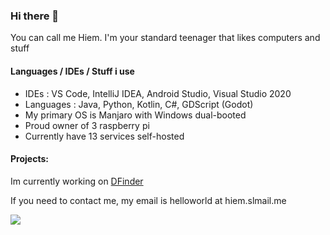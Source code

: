 ### Hi there 👋

You can call me Hiem. I'm your standard teenager that likes computers and stuff

#### Languages / IDEs / Stuff i use

- IDEs : VS Code, IntelliJ IDEA, Android Studio, Visual Studio 2020
- Languages : Java, Python, Kotlin, C#, GDScript (Godot)
- My primary OS is Manjaro with Windows dual-booted
- Proud owner of 3 raspberry pi
- Currently have 13 services self-hosted

#### Projects:

Im currently working on <a href="https://github.com/DFinder-Org">DFinder</a>

If you need to contact me, my email is helloworld at hiem.slmail.me

<a href="https://github.com/anuraghazra/github-readme-stats">
  <img align="center" src="https://github-readme-stats.vercel.app/api?username=HiemSword&show_icons=true&bg_color=30,e96443,904e95&title_color=fff&text_color=fff" />
</a>
